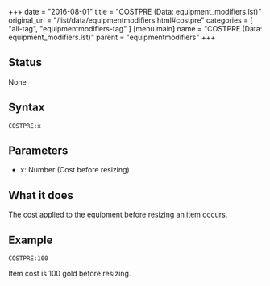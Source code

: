 +++
date = "2016-08-01"
title = "COSTPRE (Data: equipment_modifiers.lst)"
original_url = "/list/data/equipmentmodifiers.html#costpre"
categories = [ "all-tag", "equipmentmodifiers-tag" ]
[menu.main]
    name = "COSTPRE (Data: equipment_modifiers.lst)"
    parent = "equipmentmodifiers"
+++

## Status

None

## Syntax

`COSTPRE:x`

## Parameters

-   x: Number (Cost before resizing)



What it does
------------

The cost applied to the equipment before resizing an item occurs.

Example
-------

`COSTPRE:100`

Item cost is 100 gold before resizing.


